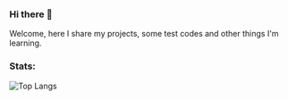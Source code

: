### Hi there 👋

<!--
**danielmrcl/danielmrcl** is a ✨ _special_ ✨ repository because its `README.md` (this file) appears on your GitHub profile.

Here are some ideas to get you started:

- 🔭 I’m currently working on ...
- 🌱 I’m currently learning ...
- 👯 I’m looking to collaborate on ...
- 🤔 I’m looking for help with ...
- 💬 Ask me about ...
- 📫 How to reach me: ...
- 😄 Pronouns: ...
- ⚡ Fun fact: ...
-->

Welcome, here I share my projects, some test codes and other things I'm learning.

### Stats:

![Top Langs](https://github-readme-stats.vercel.app/api/top-langs/?username=danielmrcl&hide=lua&layout=compact&theme=dark&bg_color=0D1117&title_color=c9d1d9&text_color=c9d1d9)  
